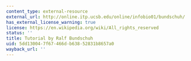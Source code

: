 ```yaml
---
content_type: external-resource
external_url: http://online.itp.ucsb.edu/online/infobio01/bundschuh/
has_external_license_warning: true
license: https://en.wikipedia.org/wiki/All_rights_reserved
status: ''
title: Tutorial by Ralf Bundschuh
uid: 5dd13004-7f67-466d-b638-52831b8657a0
wayback_url: ''
---
```

